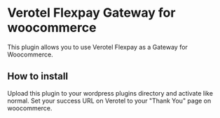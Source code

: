 # Verotel Flexpay Gateway for woocommerce
This plugin allows you to use Verotel Flexpay as a Gateway for Woocommerce.

## How to install
Upload this plugin to your wordpress plugins directory and activate like normal. Set your success URL on Verotel to your "Thank You" page on woocommerce.